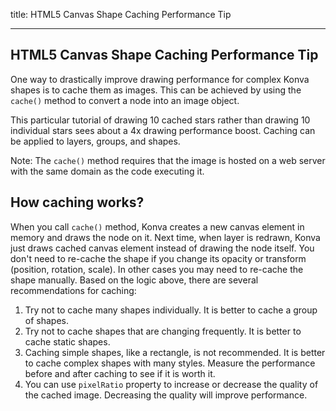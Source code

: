 title: HTML5 Canvas Shape Caching Performance Tip

---

## HTML5 Canvas Shape Caching Performance Tip

One way to drastically improve drawing performance for complex Konva shapes is to cache them as images.
This can be achieved by using the `cache()` method to convert a node into an image object.

This particular tutorial of drawing 10 cached stars rather than drawing 10 individual
stars sees about a 4x drawing performance boost. Caching can be applied to layers, groups, and shapes.

Note: The `cache()` method requires that the image is hosted on a web server with the same domain as the code executing it.

## How caching works?

When you call `cache()` method, Konva creates a new canvas element in memory and draws the node on it. Next time, when layer is redrawn, Konva just draws cached canvas element instead of drawing the node itself. You don't need to re-cache the shape if you change its opacity or transform (position, rotation, scale). In other cases you may need to re-cache the shape manually. Based on the logic above, there are several recommendations for caching:

1. Try not to cache many shapes individually. It is better to cache a group of shapes.
2. Try not to cache shapes that are changing frequently. It is better to cache static shapes.
3. Caching simple shapes, like a rectangle, is not recommended. It is better to cache complex shapes with many styles. Measure the performance before and after caching to see if it is worth it.
4. You can use `pixelRatio` property to increase or decrease the quality of the cached image. Decreasing the quality will improve performance.

<!-- {% iframe /downloads/code/performance/Shape_Caching.html %}

{% include_code Konva Shape Caching Demo performance/Shape_Caching.html %} -->
